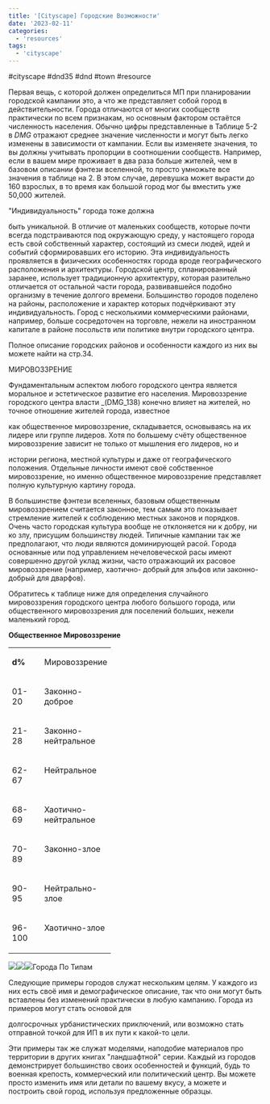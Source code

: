 ```yaml
---
title: '[Cityscape] Городские Возможности'
date: '2023-02-11'
categories:
  - 'resources'
tags:
  - 'cityscape'
---
```


#cityscape #dnd35 #dnd #town #resource

Первая вещь, с которой должен определиться МП при планировании городской кампании это, а что же представляет собой город в действительности. Города отличаются от многих сообществ практически по всем признакам, но основным фактором остаётся численность населения. Обычно цифры представленные в Таблице 5-2 в _DMG_ отражают среднее значение численности и могут быть легко изменены в зависимости от кампании. Если вы изменяете значения, то вы должны учитывать пропорции в соотношении сообществ. Например, если в вашем мире проживает в два раза больше жителей, чем в базовом описании фэнтези вселенной, то просто умножьте все значения в таблице на 2. В этом случае, деревушка может вырасти до 160 взрослых, в то время как большой город мог бы вместить уже 50,000 жителей.

"Индивидуальность" города тоже должна

быть уникальной. В отличие от маленьких сообществ, которые почти всегда подстраиваются под окружающую среду, у настоящего города есть свой собственный характер, состоящий из смеси людей, идей и событий сформировавших его историю. Эта индивидуальность проявляется в физических особенностях города вроде географического расположения и архитектуры. Городской центр, спланированный заранее, использует традиционную архитектуру, которая разительно отличается от остальной части города, развивавшейся подобно организму в течение долгого времени. Большинство городов поделено на районы, расположение и характер которых подчёркивают эту индивидуальность. Город с несколькими коммерческими районами, например, больше сосредоточен на торговле, нежели на иностранном капитале в районе посольств или политике внутри городского центра.

Полное описание городских районов и особенности каждого из них вы можете найти на стр.34.

МИРОВОЗЗРЕНИЕ

Фундаментальным аспектом любого городского центра является моральное и эстетическое развитие его населения. Мировоззрение городского центра власти \_(DMG_138) конечно влияет на жителей, но точное отношение жителей города, известное

как общественное мировоззрение, складывается, основываясь на их лидере или группе лидеров. Хотя по большему счёту общественное мировоззрение зависит не только от мышления его лидеров, но и

истории региона, местной культуры и даже от географического положения. Отдельные личности имеют своё собственное мировоззрение, но именно общественное мировоззрение представляет полную культурную картину города.

В большинстве фэнтези вселенных, базовым общественным мировоззрением считается законное, тем самым это показывает стремление жителей к соблюдению местных законов и порядков. Очень часто городская культура вообще не отклоняется ни к добру, ни ко злу, присущим большинству людей. Типичные кампании так же предполагают, что люди являются доминирующей расой. Города основанные или под управлением нечеловеческой расы имеют совершенно другой уклад жизни, часто отражающий их расовое мировоззрение (например, хаотично- добрый для эльфов или законно-добрый для дварфов).

Обратитесь к таблице ниже для определения случайного мировоззрения городского центра любого большого города, или общественного мировоззрения для поселений больших, нежели маленький город.

**Общественное Мировоззрение**

<table style="border-collapse:collapse" border="0"><colgroup><col style="width:64px"><col style="width:133px"></colgroup><tbody valign="top"><tr style="height: 17px"><td style="padding-left: 7px; padding-right: 7px"><p><strong>d%</strong></p></td><td style="padding-left: 7px; padding-right: 7px"><p>Мировоззрение</p></td></tr><tr style="height: 17px"><td style="padding-left: 7px; padding-right: 7px"><p>01-20</p></td><td style="padding-left: 7px; padding-right: 7px"><p>Законно-доброе</p></td></tr><tr style="height: 17px"><td style="padding-left: 7px; padding-right: 7px"><p>21-28</p></td><td style="padding-left: 7px; padding-right: 7px"><p>Законно-нейтральное</p></td></tr><tr style="height: 17px"><td style="padding-left: 7px; padding-right: 7px"><p>62-67</p></td><td style="padding-left: 7px; padding-right: 7px"><p>Нейтральное</p></td></tr><tr style="height: 17px"><td style="padding-left: 7px; padding-right: 7px"><p>68-69</p></td><td style="padding-left: 7px; padding-right: 7px"><p>Хаотично-нейтральное</p></td></tr><tr style="height: 17px"><td style="padding-left: 7px; padding-right: 7px"><p>70-89</p></td><td style="padding-left: 7px; padding-right: 7px"><p>Законно-злое</p></td></tr><tr style="height: 17px"><td style="padding-left: 7px; padding-right: 7px"><p>90-95</p></td><td style="padding-left: 7px; padding-right: 7px"><p>Нейтрально-злое</p></td></tr><tr style="height: 17px"><td style="padding-left: 7px; padding-right: 7px"><p>96-100</p></td><td style="padding-left: 7px; padding-right: 7px"><p>Хаотично-злое</p></td></tr></tbody></table>

![](https://cyborgsandmages.com/wp-content/uploads/2023/02/021123_1439_cityscape1.png)![](https://cyborgsandmages.com/wp-content/uploads/2023/02/021123_1439_cityscape2.png)![](https://cyborgsandmages.com/wp-content/uploads/2023/02/021123_1439_cityscape3.png)Города По Типам

Следующие примеры городов служат нескольким целям. У каждого из них есть своё имя и демографическое описание, так что они могут быть вставлены без изменений практически в любую кампанию. Города из примеров могут стать основой для

долгосрочных урбанистических приключений, или возможно стать отправной точкой для ИП в их пути к какой-то цели.

Эти примеры так же служат моделями, наподобие материалов про территории в других книгах "ландшафтной" серии. Каждый из городов демонстрирует большинство своих особенностей и функций, будь то военная крепость, коммерческий или политический центр. Вы можете просто изменить имя или детали по вашему вкусу, а можете и построить свой город, используя предложенные образцы.
